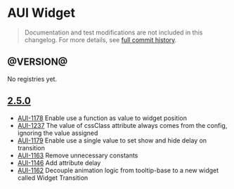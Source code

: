 # AUI Widget

> Documentation and test modifications are not included in this changelog. For more details, see [full commit history](https://github.com/liferay/alloy-ui/commits/master/src/aui-widget).

## @VERSION@

No registries yet.

## [2.5.0](https://github.com/liferay/alloy-ui/releases/tag/2.5.0)

* [AUI-1178](https://issues.liferay.com/browse/AUI-1178) Enable use a function as value to widget position
* [AUI-1237](https://issues.liferay.com/browse/AUI-1237) The value of cssClass attribute always comes from the config, ignoring the value assigned
* [AUI-1179](https://issues.liferay.com/browse/AUI-1179) Enable use a single value to set show and hide delay on transition
* [AUI-1163](https://issues.liferay.com/browse/AUI-1163) Remove unnecessary constants
* [AUI-1146](https://issues.liferay.com/browse/AUI-1146) Add attribute delay
* [AUI-1162](https://issues.liferay.com/browse/AUI-1162) Decouple animation logic from tooltip-base to a new widget called Widget Transition